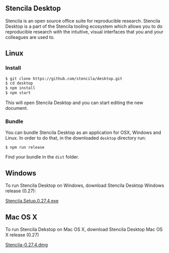 ## Stencila Desktop

Stencila is an open source office suite for reproducible research. 
Stencila Desktop is a part of the Stencila tooling ecosystem which allows you to do reproducible research 
with the intuitive, visual interfaces that you and your colleagues are used to.

## Linux

### Install

```bash
$ git clone https://github.com/stencila/desktop.git
$ cd desktop
$ npm install
$ npm start
```

This will open Stencila Desktop and you can start editing the new document.

### Bundle

You can bundle Stencila Desktop as an application for OSX, Windows and Linux. In order to do that, in the downloaded `desktop` directory run:

```
$ npm run release
```

Find your bundle in the `dist` folder.

## Windows
To run Stencila Desktop on Windows, download Stencila Desktop Windows release (0.27):

[Stencila.Setup.0.27.4.exe](https://github.com/stencila/desktop/releases/download/v0.27.4/Stencila.Setup.0.27.4.exe)


## Mac OS X
To run Stencila Dekstop on Mac OS X, download Stencila Desktop Mac OS X release (0.27)

[Stencila-0.27.4.dmg](https://github.com/stencila/desktop/releases/download/v0.27.4/Stencila-0.27.4.dmg)
